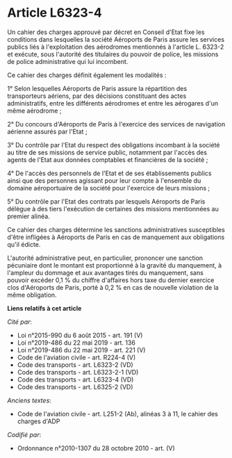 # Article L6323-4

Un cahier des charges approuvé par décret en Conseil d'Etat fixe les conditions dans lesquelles la société Aéroports de Paris
assure les services publics liés à l'exploitation des aérodromes mentionnés à l'article L. 6323-2 et exécute, sous l'autorité
des titulaires du pouvoir de police, les missions de police administrative qui lui incombent. 

Ce cahier des charges définit également les modalités : 

1° Selon lesquelles Aéroports de Paris assure la répartition des transporteurs aériens, par des décisions constituant des
actes administratifs, entre les différents aérodromes et entre les aérogares d'un même aérodrome ; 

2° Du concours d'Aéroports de Paris à l'exercice des services de navigation aérienne assurés par l'Etat ; 

3° Du contrôle par l'Etat du respect des obligations incombant à la société au titre de ses missions de service public,
notamment par l'accès des agents de l'Etat aux données comptables et financières de la société ; 

4° De l'accès des personnels de l'Etat et de ses établissements publics ainsi que des personnes agissant pour leur compte à
l'ensemble du domaine aéroportuaire de la société pour l'exercice de leurs missions ; 

5° Du contrôle par l'Etat des contrats par lesquels Aéroports de Paris délègue à des tiers l'exécution de certaines des
missions mentionnées au premier alinéa. 

Ce cahier des charges détermine les sanctions administratives susceptibles d'être infligées à Aéroports de Paris en cas de
manquement aux obligations qu'il édicte.

L'autorité administrative peut, en particulier, prononcer une sanction pécuniaire dont le montant est proportionné à la
gravité du manquement, à l'ampleur du dommage et aux avantages tirés du manquement, sans pouvoir excéder 0,1 % du chiffre
d'affaires hors taxe du dernier exercice clos d'Aéroports de Paris, porté à 0,2 % en cas de nouvelle violation de la même
obligation.

**Liens relatifs à cet article**

_Cité par_:

  - Loi n°2015-990 du 6 août 2015 - art. 191 (V)
  - Loi n°2019-486 du 22 mai 2019 - art. 136
  - Loi n°2019-486 du 22 mai 2019 - art. 221 (V)
  - Code de l'aviation civile - art. R224-4 (V)
  - Code des transports - art. L6323-2 (VD)
  - Code des transports - art. L6323-2-1 (VD)
  - Code des transports - art. L6323-4 (VD)
  - Code des transports - art. L6325-2 (VD)

_Anciens textes_:

  - Code de l'aviation civile - art. L251-2 (Ab), alinéas 3 à 11, le cahier des charges d'ADP

_Codifié par_:

  - Ordonnance n°2010-1307 du 28 octobre 2010 - art. (V)
